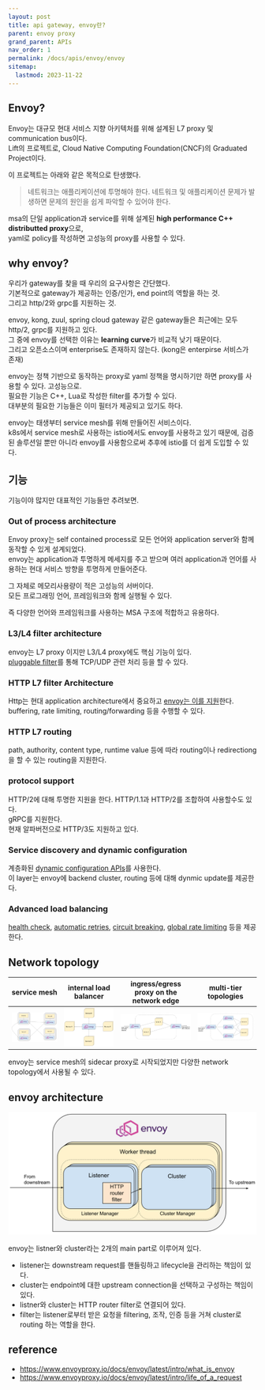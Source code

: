 ```yaml
---
layout: post
title: api gateway, envoy란?
parent: envoy proxy
grand_parent: APIs
nav_order: 1
permalink: /docs/apis/envoy/envoy
sitemap:
  lastmod: 2023-11-22
---
```


## Envoy?

Envoy는 대규모 현대 서비스 지향 아키텍처를 위해 설계된 L7 proxy 및 communication bus이다.  
Lift의 프로젝트로, Cloud Native Computing Foundation(CNCF)의 Graduated Project이다.   

이 프로젝트는 아래와 같은 목적으로 탄생했다.    
> 네트워크는 애플리케이션에 투명해야 한다. 네트워크 및 애플리케이션 문제가 발생하면 문제의 원인을 쉽게 파악할 수 있어야 한다.

msa의 단일 application과 service를 위해 설계된 **high performance C++ distributted proxy**으로,   
yaml로 policy를 작성하면 고성능의 proxy를 사용할 수 있다.

## why envoy?

우리가 gateway를 찾을 때 우리의 요구사항은 간단했다.  
기본적으로 gateway가 제공하는 인증/인가, end point의 역할을 하는 것.  
그리고 http/2와 grpc를 지원하는 것.  

envoy, kong, zuul, spring cloud gateway 같은 gateway들은 최근에는 모두 http/2, grpc를 지원하고 있다.  
그 중에 envoy를 선택한 이유는 **learning curve**가 비교적 낮기 때문이다.  
그리고 오픈소스이며 enterprise도 존재하지 않는다. (kong은 enterpirse 서비스가 존재)

envoy는 정책 기반으로 동작하는 proxy로 yaml 정책을 명시하기만 하면 proxy를 사용할 수 있다. 고성능으로.  
필요한 기능은 C++, Lua로 작성한 filter를 추가할 수 있다.   
대부분의 필요한 기능들은 이미 필터가 제공되고 있기도 하다.

envoy는 태생부터 service mesh를 위해 만들어진 서비스이다.   
k8s에서 service mesh로 사용하는 istio에서도 envoy를 사용하고 있기 때문에, 검증된 솔루션일 뿐만 아니라 envoy를 사용함으로써 추후에 istio를 더 쉽게 도입할 수 있다.  


## 기능

기능이야 많지만 대표적인 기능들만 추려보면.  

### Out of process architecture

Envoy proxy는 self contained process로 모든 언어와 application server와 함께 동작할 수 있게 설계되었다.  
envoy는 application과 투명하게 메세지를 주고 받으며 여러 application과 언어를 사용하는 현대 서비스 방향을 투명하게 만들어준다.  

그 자체로 메모리사용량이 적은 고성능의 서버이다.    
모든 프로그래밍 언어, 프레임워크와 함께 실행될 수 있다.   

즉 다양한 언어와 프레임워크를 사용하는 MSA 구조에 적합하고 유용하다.

### L3/L4 filter architecture

envoy는 L7 proxy 이지만 L3/L4 proxy에도 핵심 기능이 있다.  
[pluggable filter](https://www.envoyproxy.io/docs/envoy/latest/intro/arch_overview/listeners/listener_filters#arch-overview-network-filters)를 통해 TCP/UDP 관련 처리 등을 할 수 있다.  

### HTTP L7 filter Architecture

Http는 현대 application architecture에서 중요하고 [envoy는 이를 지원](https://www.envoyproxy.io/docs/envoy/latest/intro/arch_overview/http/http_filters)한다.  
buffering, rate limiting, routing/forwarding 등을 수행할 수 있다.

### HTTP L7 routing

path, authority, content type, runtime value 등에 따라 routing이나 redirectiong을 할 수 있는 routing을 지원한다.  

### protocol support
HTTP/2에 대해 투명한 지원을 한다. HTTP/1.1과 HTTP/2를 조합하여 사용할수도 있다.  
gRPC를 지원한다.  
현재 알파버전으로 HTTP/3도 지원하고 있다.

### Service discovery and dynamic configuration

계층화된 [dynamic configuration APIs](https://www.envoyproxy.io/docs/envoy/latest/intro/arch_overview/operations/dynamic_configuration#arch-overview-dynamic-config)를 사용한다.  
이 layer는 envoy에 backend cluster, routing 등에 대해 dynmic update를 제공한다.

### Advanced load balancing

[health check](https://www.envoyproxy.io/docs/envoy/latest/intro/arch_overview/upstream/health_checking#arch-overview-health-checking), [automatic retries](https://www.envoyproxy.io/docs/envoy/latest/intro/arch_overview/http/http_routing#arch-overview-http-routing-retry), [circuit breaking](https://www.envoyproxy.io/docs/envoy/latest/intro/arch_overview/upstream/circuit_breaking#arch-overview-circuit-break), [global rate limiting](https://www.envoyproxy.io/docs/envoy/latest/intro/arch_overview/other_features/global_rate_limiting#arch-overview-global-rate-limit) 등을 제공한다.  

## Network topology

| service mesh                | internal load balancer      | ingress/egress proxy on the network edge | multi-tier topologies       |
|-----------------------------|-----------------------------|------------------------------------------|-----------------------------|
| ![topology1](topology1.svg) | ![topology2](topology2.svg) | ![topology3](topology3.svg)              | ![topology4](topology4.svg) |

envoy는 service mesh의 sidecar proxy로 시작되었지만 다양한 network topology에서 사용될 수 있다.  


## envoy architecture

![architecture](envoy_architecture.svg)

envoy는 listner와 cluster라는 2개의 main part로 이루어져 있다.
- listener는 downstream request를 핸들링하고 lifecycle을 관리하는 책임이 있다.
- cluster는 endpoint에 대한 upstream connection을 선택하고 구성하는 책임이 있다.
- listner와 cluster는 HTTP router filter로 연결되어 있다.
- filter는 listener로부터 받은 요청을 filtering, 조작, 인증 등을 거쳐 cluster로 routing 하는 역할을 한다.



## reference

- https://www.envoyproxy.io/docs/envoy/latest/intro/what_is_envoy
- https://www.envoyproxy.io/docs/envoy/latest/intro/life_of_a_request